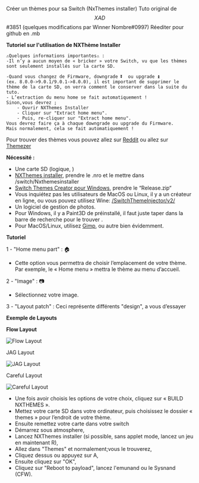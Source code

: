 Créer un thèmes pour sa Switch (NxThemes installer)
Tuto original de $$XAD$$#3851 (quelques modifications par Winner Nombre#0997)
Réediter pour github en .mb


__Tutoriel sur l'utilisation de NXThème Installer__

```
⚠️Quelques informations importantes⚠️ :
-Il n’y a aucun moyen de « bricker » votre Switch, vu que les thèmes sont seulement installés sur la carte SD.

-Quand vous changez de Firmware, downgrade ⏬  ou upgrade ⏫ 
(ex. 8.0.0->9.0.1/9.0.1->8.0.0), il est important de supprimer le thème de la carte SD, on verra comment le conserver dans la suite du tuto.
- L’extraction du menu home se fait automatiquement ! 
Sinon,vous devrez ;
    - Ouvrir NXThemes Installer
    - Cliquer sur "Extract home menu".
    - Puis, re-cliquer sur "Extract home menu".
Vous devrez faire ça à chaque downgrade ou upgrade du Firmware. 
Mais normalement, cela se fait automatiquement !
```

Pour trouver des thèmes vous pouvez allez sur [Reddit](reddit.com/r/NXThemes) ou allez sur [Themezer](themezer.net/)

__Nécessité :__ 
- Une carte SD (logique, ) 
- [NXThemes installer](https://github.com/exelix11/SwitchThemeInjector/releases/download/), prendre le .nro et le mettre dans /switch/Nxthemesinstaller
- [Switch Themes Creator pour Windows](https://github.com/exelix11/SwitchThemeInjector/releases), prendre le “Release.zip“
- Vous inquiétez pas les utilisateurs de MacOS ou Linux, il y a un créateur en ligne, 
ou vous pouvez utilisez Wine: [/SwitchThemeInjector/v2/](https://exelix11.github.io/SwitchThemeInjector/v2/)
- Un logiciel de gestion de photos.
- Pour Windows, il y a Paint3D de préinstallé, il faut juste taper dans la barre de recherche pour le trouver . 
- Pour MacOS/Linux, utilisez [Gimp](https://www.gimp.org/downloads/), ou autre bien évidemment.

__Tutoriel__

1 - "Home menu part" : 🏠
- Cette option vous permettra de choisir l’emplacement de votre thème. <br>
Par exemple, le « Home menu » mettra le thème au menu d’accueil.

2 - "Image" : 📷

- Sélectionnez votre image.

3 - "Layout patch" : 
Ceci représente différents "design", a vous d’essayer

__Exemple de Layouts__ 

__Flow Layout__

![Flow Layout](https://user-images.githubusercontent.com/50277488/131230803-30d1d687-8f9e-42ec-b045-0ec063e02ee1.png)

JAG Layout

![JAG Layout](https://user-images.githubusercontent.com/50277488/131230826-6b9a29fc-8479-4cb5-8ebf-5b7894bb872b.png)

Careful Layout

![Careful Layout](https://user-images.githubusercontent.com/50277488/131230838-9e90d464-72dd-4538-baf9-603edf1248c2.png)

- Une fois avoir choisis les options de votre choix, cliquez sur « BUILD NXTHEMES ». 
- Mettez votre carte SD dans votre ordinateur, puis choisissez le dossier « themes » pour l’endroit de votre thème.
- Ensuite remettez votre carte dans votre switch
- Démarrez sous atmosphere, 
- Lancez NXThemes installer (si possible, sans applet mode, lancez un jeu en maintenant R), 
- Allez dans "Themes" et normalement;vous le trouverez,  
- Cliquez dessus ou appuyez sur A,
- Ensuite cliquez sur "OK", 
- Cliquez sur "Reboot to payload", lancez l'emunand ou le Sysnand (CFW).
